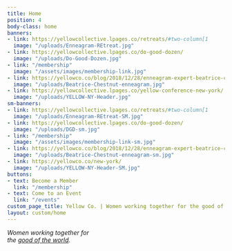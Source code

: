 ```yaml
---
title: Home
position: 4
body-class: home
banners:
- link: https://yellowcollective.lpages.co/retreats/#two-column[1
  image: "/uploads/Enneagram-REtreat.jpg"
- link: https://yellowcollective.lpages.co/do-good-dozen/
  image: "/uploads/Do-Good-Dozen.jpg"
- link: "/membership"
  image: "/assets/images/membership-link.jpg"
- link: https://yellowco.co/blog/2018/12/28/enneagram-expert-beatrice-chestnut-interview/
  image: "/uploads/Beatrice-Chestnut-enneagram.jpg"
- link: https://yellowcollective.lpages.co/yellow-conference-new-york/
  image: "/uploads/YELLOW-NY-Header.jpg"
sm-banners:
- link: https://yellowcollective.lpages.co/retreats/#two-column[1
  image: "/uploads/Enneagram-REtreat-SM.jpg"
- link: https://yellowcollective.lpages.co/do-good-dozen/
  image: "/uploads/DGD-sm.jpg"
- link: "/membership"
  image: "/assets/images/membership-link-sm.jpg"
- link: https://yellowco.co/blog/2018/12/28/enneagram-expert-beatrice-chestnut-interview/
  image: "/uploads/Beatrice-Chestnut-enneagram-sm.jpg"
- link: https://yellowco.co/new-york/
  image: "/uploads/YELLOW-NY-Header-SM.jpg"
buttons:
- text: Become a Member
  link: "/membership"
- text: Come to an Event
  link: "/events"
custom_page_title: Yellow Co. | Women working together for the good of the world.
layout: custom/home
---
```


<em>Women working together for <br class="hidden-xs-down"> the <u>good of the world</u>.</em>
